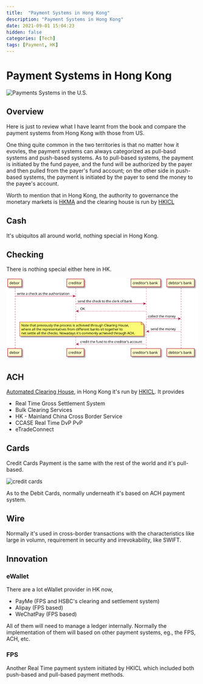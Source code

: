 ```yaml
---
title:  "Payment Systems in Hong Kong"
description: "Payment Systems in Hong Kong"
date: 2021-09-01 15:04:23
hidden: false
categories: [Tech]
tags: [Payment, HK]
---
```


# Payment Systems in Hong Kong

![Payments Systems in the U.S.](https://m.media-amazon.com/images/I/516-NV2qUYL.jpg "https://www.amazon.com/Payments-Systems-U-S-Third-Professional-ebook/dp/B074PB7T1K")

## Overview

Here is just to review what I have learnt from the book and compare the payment systems from Hong Kong with those from US.

One thing quite common in the two territories is that no matter how it evovles, the payment systems can always categorized as pull-basd systems and push-based systems. As to pull-based systems, the payment is initiated by the fund payee, and the fund will be authorized by the payer and then pulled from the payer's fund account; on the other side in push-based systems, the payment is initiated by the payer to send the money to the payee's account.

Worth to mention that in Hong Kong, the authority to governance the monetary markets is [HKMA](https://www.hkma.gov.hk/eng/) and the clearing house is run by [HKICL](https://www.hkicl.com.hk/eng/about_us/company_profile.php)

## Cash

It's ubiquitos all around world, nothing special in Hong Kong. 

## Checking

There is nothing special either here in HK.

![check](check.svg "check")

## ACH

[Automated Clearing House](https://en.wikipedia.org/wiki/Automated_clearing_house), in Hong Kong it's run by [HKICL](https://www.hkicl.com.hk/eng/about_us/company_profile.php). It provides

- Real Time Gross Settlement System
- Bulk Clearing Services
- HK - Mainland China Cross Border Service
- CCASE Real Time DvP PvP
- eTradeConnect

## Cards

Credit Cards Payment is the same with the rest of the world and it's pull-based. 

![credit cards](cards.svg "credit cards")

As to the Debit Cards, normally underneath it's based on ACH payment system.


## Wire

Normally it's used in cross-border transactions with the characteristics like large in volumn, requirement in security and irrevokability, like SWIFT. 

## Innovation

### eWallet

There are a lot eWallet provider in HK now, 

- PayMe (FPS and HSBC's clearing and settlement system)
- Alipay (FPS based)
- WeChatPay (FPS based)

All of them will need to manage a ledger internally. Normally the implementation of them will based on other payment systems, eg., the FPS, ACH, etc.

### FPS

Another Real Time payment system initiated by HKICL which included both push-based and pull-based payment methods.